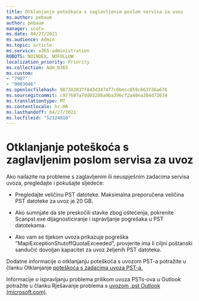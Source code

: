 ```yaml
---
title: Otklanjanje poteškoća s zaglavljenim poslom servisa za uvoz
ms.author: pebaum
author: pebaum
manager: scotv
ms.date: 04/27/2021
ms.audience: Admin
ms.topic: article
ms.service: o365-administration
ROBOTS: NOINDEX, NOFOLLOW
localization_priority: Priority
ms.collection: Adm_O365
ms.custom:
- "7907"
- "9003046"
ms.openlocfilehash: 987383037f843d347477c0becc859c663736a676
ms.sourcegitcommit: c977687a7dd03288a9ba396cf2a48ea384d72634
ms.translationtype: MT
ms.contentlocale: hr-HR
ms.lasthandoff: 04/27/2021
ms.locfileid: "52124810"
---
```

# <a name="troubleshooting-import-service-job-stuck"></a>Otklanjanje poteškoća s zaglavljenim poslom servisa za uvoz

Ako nailazite na probleme s zaglavljenim ili neuspješnim zadacima servisa uvoza, pregledajte i pokušajte sljedeće:

- Pregledajte veličinu PST datoteke. Maksimalna preporučena veličina PST datoteke za uvoz je 20 GB.

- Ako sumnjate da ste preskočili stavke zbog oštećenja, pokrenite Scanpst.exe dijagnosticiranje i ispravljanje pogrešaka u PST datotekama.

- Ako vam se tijekom uvoza prikazuje pogreška "MapiExceptionShutoffQuotaExceeded", provjerite ima li ciljni poštanski sandučić dovoljan kapacitet za uvoz željenih PST datoteka.

Dodatne informacije o otklanjanju poteškoća s uvozom PST-a potražite u članku Otklanjanje [poteškoća s zadacima uvoza PST-a.](https://docs.microsoft.com/office365/troubleshoot/pst-import-service/issues-with-pst-import-job)

Informacije o ispravljanju problema prilikom uvoza PSTs-ova u Outlook potražite u članku Rješavanje problema s [uvozom .pst Outlook (microsoft.com)](https://support.microsoft.com/topic/fix-problems-importing-an-outlook-pst-file-2d2e50dc-5c36-4ab2-ab50-f1be733b3d6e?ui=en-us&rs=en-us&ad=us).